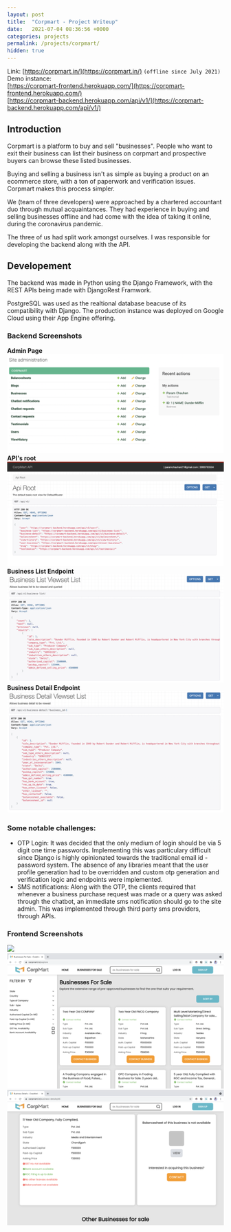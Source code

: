 ```yaml
---
layout: post
title:  "Corpmart - Project Writeup"
date:   2021-07-04 08:36:56 +0000
categories: projects
permalink: /projects/corpmart/
hidden: true
---
```

Link: [https://corpmart.in/](https://corpmart.in/) `(offline since July 2021)` <br>
Demo instance:<br>
[https://corpmart-frontend.herokuapp.com/](https://corpmart-frontend.herokuapp.com/)<br>
[https://corpmart-backend.herokuapp.com/api/v1/](https://corpmart-backend.herokuapp.com/api/v1/)
## Introduction
Corpmart is a platform to buy and sell "businesses". People who want to exit their business can list their business on corpmart and prospective buyers can browse these listed businesses.

Buying and selling a business isn't as simple as buying a product on an ecommerce store, with a ton of paperwork and verification issues. Corpmart makes this process simpler.

We (team of three developers) were approached by a chartered accountant duo through mutual acquaintances. They had experience in buying and selling businesses offline and had come with the idea of taking it online, during the coronavirus pandemic.

The three of us had split work amongst ourselves. I was responsible for developing the backend along with the API.

## Developement
The backend was made in Python using the Django Framework, with the REST APIs being made with DjangoRest Framwork.

PostgreSQL was used as the realtional database beacuse of its compatibility with Django. The production instance was deployed on Google Cloud using their App Engine offering.

### Backend Screenshots
**Admin Page**
![](/assets/corpmart-images/corpmart-admin.png) <br>
**API's root**
![](/assets/corpmart-images/corpmart-api-root.png) <br>
**Business List Endpoint**
![](/assets/corpmart-images/corpmart-business-list-api.png) <br>
**Business Detail Endpoint**
![](/assets/corpmart-images/corpmart-business-detail-api.png) <br>


### Some notable challenges:
* OTP Login:
	It was decided that the only medium of login should be via 5 digit one time passwords. Implementing this was particulary difficult since Django is highly opinionated towards the traditional email id - password system. The absence of any libraries meant that the user profile generation had to be overridden and custom otp generation and verification logic and endpoints were implemented.
* SMS notifications:
	Along with the OTP, the clients required that whenever a business purchase request was made or a query was asked through the chatbot, an immediate sms notification should go to the site admin. This was implemented through third party sms providers, through APIs.
	
### Frontend Screenshots
![](/assets/corpmart-images/corpmart-frontend-home.png) <br>
![](/assets/corpmart-images/corpmart-frontend-business-list.png) <br>
![](/assets/corpmart-images/corpmart-business-details.png) <br>